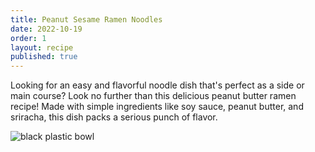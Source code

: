 ```yaml
---
title: Peanut Sesame Ramen Noodles
date: 2022-10-19
order: 1
layout: recipe
published: true
---
```

Looking for an easy and flavorful noodle dish that's perfect as a side or main course? Look no further than this delicious peanut butter ramen recipe! Made with simple ingredients like soy sauce, peanut butter, and sriracha, this dish packs a serious punch of flavor.

![black plastic bowl](https://images.unsplash.com/photo-1522200497171-b6fc631e7dad?ixlib=rb-4.0.3&ixid=MnwxMjA3fDB8MHxwaG90by1wYWdlfHx8fGVufDB8fHx8&auto=format&fit=crop&w=1000&q=80)